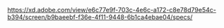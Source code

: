 https://xd.adobe.com/view/e6c77e9f-703c-4e6c-a172-c8e78d79e54c-b394/screen/b9baeebf-f36e-4f11-9448-6b1ca4ebae04/specs/